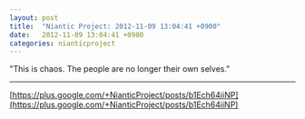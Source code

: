 ```yaml
---
layout: post
title:  "Niantic Project: 2012-11-09 13:04:41 +0900"
date:   2012-11-09 13:04:41 +0900
categories: nianticproject
---
```

"This is chaos. The people are no longer their own selves."
- - -
[https://plus.google.com/+NianticProject/posts/b1Ech64iiNP](https://plus.google.com/+NianticProject/posts/b1Ech64iiNP)

